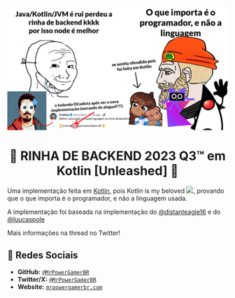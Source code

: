 <p align="center">
<img src="jvm-rocks-rinha.png">
<br>

<h1 align="center">🐔 RINHA DE BACKEND 2023 Q3™ em Kotlin [Unleashed] 🐔</h1>

Uma implementação feita em [Kotlin](https://kotlinlang.org), pois Kotlin is my beloved <img src="https://cdn.discordapp.com/emojis/841285914159611914.gif" height="24" />, provando que o que importa é o programador, e não a linguagem usada.

A implementação foi baseada na implementação do [@distanteagle16](https://github.com/viniciusfonseca/rinha-backend-rust/) e do [@luucaspole](https://github.com/lukas8219/rinha-be-2023-q3)

Mais informações na thread no Twitter!

## 🔗 Redes Sociais
* **GitHub:** [`@MrPowerGamerBR`](https://github.com/MrPowerGamerBR)
* **Twitter/X:** [`@MrPowerGamerBR`](https://twitter.com/MrPowerGamerBR)
* **Website:** [`mrpowergamerbr.com`](https://mrpowergamerbr.com/)
